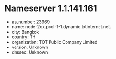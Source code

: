 # Nameserver 1.1.141.161

* as_number: 23969
* name: node-2ox.pool-1-1.dynamic.totinternet.net.
* city: Bangkok
* country: TH
* organization: TOT Public Company Limited
* version: Unknown
* dnssec: Unknown
